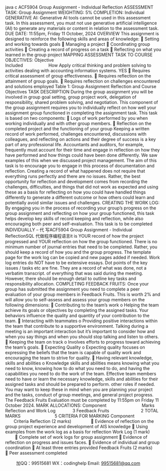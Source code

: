 java c
ACF5904 
Group Assignment - Individual Reflection
ASSESSMENT TASK: Group Assignment
WEIGHTING: 5%
COMPLETION: Individual
GENERATIVE AI: Generative AI tools cannot be used in this assessment task.
In this assessment, you must not use generative artificial intelligence (AI) to generate any materials or content in relation to the assessment task.
DUE DATE: 11:55pm, Friday 11 October, 2024
OVERVIEW 
This assignment is designed to reinforce the following skills and areas of knowledge:
 Setting and working towards goals
 Managing a project
 Coordinating group activities
 Creating a record of progress on a task
 Reflecting on what you learned in the group project
MAPPING ASSESSMENT TASK TO COURSE OBJECTIVES: 
Objective                                                                            Included                     How
Apply critical thinking and problem solving to activities dealing with accounting information systems.
YES
 Requires critical assessment of group effectiveness.
 Requires reflection on the attainment of group goals.
 Requires reflection on challenges encountered and solutions employed
Table 1: Group Assignment Reflection and Course Objectives
TASK DESCRIPTION 
During the group assignment you will be involved in group goal setting, group project work, delegation of responsibility, shared problem solving, and negotiation.
This component of the group assignment requires you to individually reflect on how well your assignment group functioned in completing the assignment task. This task is based on two components:
 Logs of work performed by you when working individually and with other group members.
 Reflection on the completed project and the functioning of your group
Keeping a written record of work performed, challenges encountered, discussions with colleagues, and reflecting on actions and their degree of success is a key part of any professional life. Accountants and auditors, for example, frequently must account for their time and engage in reflection on how they have performed and how things could have been done differently. We saw examples of this when we discussed project management. The aim of this task is to encourage you to engage in this process of documentation and reflection.
Creating a record of what happened does not require that everything runs perfectly and there are no issues. Rather, the best opportunity for reflection and development comes from recording the challenges, difficulties, and things that did not work as expected and using these as a basis for reflecting on how you could have handled things differently to generate a different outcome or how others could learn and potentially avoid similar issues and challenges.
CREATING THE WORK LOG: 
By engaging you in the process of recording your group’s progress on the group assignment and reflecting on how your group functioned, this task helps develop key skills of record keeping and reflection, while also encouraging both peer and self-evaluation.
This task is to be completed INDIVIDUALLY – 代 写ACF5904 Group Assignment - Individual ReflectionSQL
代做程序编程语言it is YOUR record of how the project progressed and YOUR reflection on how the group functioned.
There is no minimum number of journal entries that need to be completed. Rather, you should keep a record of how you and the group progress. The template page for the work log can be copied and new pages added if needed. Work log entries do NOT have to be extensive essays. Dot points of the key issues / tasks etc are fine. They are a record of what was done, not a verbatim transcript. of everything that was said during the meeting. However, there should be enough detail to outline key tasks and responsibility allocation.
COMPLETING FEEDBACK FRUITS: 
Once your group has submitted the assignment you need to complete a peer evaluation of your group members in Feedback Fruits. This is worth 2% and will allow you to self-assess and assess your group members on the following dimensions:
 Contributing to the team’s work
o Helping the team achieve its goals or objectives by completing the assigned tasks. Your behaviors influence the quality and quantity of your contribution to the team.
 Interacting with teammates
o Providing positive interactions within the team that contribute to a supportive environment. Talking during a meeting is an important interaction but it’s important to consider how and when you say things and when you should stop talking and listen to others.
 Keeping the team on track
o Involves efforts to progress toward achieving the team’s goals.
 Expecting Quality
o Expecting quality focuses on expressing the beliefs that the team is capable of quality work and encouraging the team to strive for quality.
 Having relevant knowledge, skills and abilities
o Knowledge skills and abilities means knowing what you need to know, knowing how to do what you need to do, and having the capabilities you need to do the work of the team. Effective team members need to have or learn the necessary knowledge, skills and abilities for their assigned tasks and should be prepared to perform. other roles if needed.
You may want to keep these in mind when you are planning your project and the tasks, conduct of group meetings, and general project progress.
The Feedback Fruits Evaluation must be completed by 11:55pm on Friday 11 October 2024.
MARK ALLOCATIONS: 
Component                             Marks
Reflection and Work Log              3
Feedback Fruits                          2
TOTAL MARKS                            5
CRITERIA FOR MARKING 
Component                             Criteria
Reflection (2 marks)                 Evidence of reflection on the group project experience and development of AIS knowledge
 Using examples from the work log as a basis for reflection
Work Log (1 mark)                   Complete set of work logs for group assignment
 Evidence of reflection on progress and issues faces.
 Evidence of individual and group coordination
 At least three entries provided
Feedback Fruits (2 marks)         Peer assessment completed





         
加QQ：99515681  WX：codinghelp  Email: 99515681@qq.com
